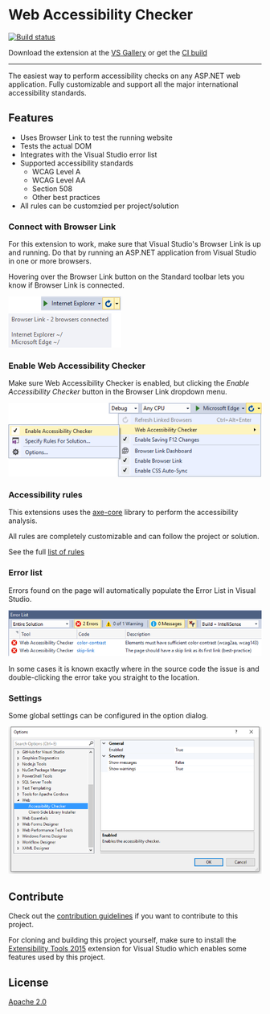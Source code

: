 # Web Accessibility Checker

[![Build status](https://ci.appveyor.com/api/projects/status/q0xapaawd7mfxfby?svg=true)](https://ci.appveyor.com/project/madskristensen/webaccessibilitychecker)

Download the extension at the
[VS Gallery](https://visualstudiogallery.msdn.microsoft.com/46eef4d9-045b-4596-bd7f-eee980bb5450)
or get the
[CI build](http://vsixgallery.com/extension/25a79d25-0fff-4748-afaa-3a67ed116bc9/)

------------------------------------------

The easiest way to perform accessibility checks
on any ASP.NET web application. Fully customizable
and support all the major international accessibility standards.

## Features

- Uses Browser Link to test the running website
- Tests the actual DOM
- Integrates with the Visual Studio error list
- Supported accessibility standards
  - WCAG Level A
  - WCAG Level AA
  - Section 508
  - Other best practices
- All rules can be customzied per project/solution

### Connect with Browser Link

For this extension to work, make sure that Visual Studio's
Browser Link is up and running. Do that by running an
ASP.NET application from Visual Studio in one or more
browsers.

Hovering over the Browser Link button on the Standard
toolbar lets you know if Browser Link is connected.

![Browser Link Tooltip](art/browser-link-tooltip.png)

### Enable Web Accessibility Checker
Make sure Web Accessibility Checker is enabled, but clicking
the _Enable Accessibility Checker_ button in the Browser Link
dropdown menu.

![Dropdown menu](art/dropdown-menu.png)

### Accessibility rules
This extensions uses the [axe-core](https://github.com/dequelabs/axe-core)
library to perform the accessibility analysis.

All rules are completely customizable and can follow the
project or solution. 

See the full 
[list of rules](https://dequeuniversity.com/rules/axe/1.1)

### Error list
Errors found on the page will automatically populate the
Error List in Visual Studio.

![Error List integration](art/error-list.png)

In some cases it is known exactly where in the source code
the issue is and double-clicking the error take you straight
to the location.

### Settings
Some global settings can be configured in the option dialog.

![Options dialog](art/options.png)

## Contribute
Check out the [contribution guidelines](.github/CONTRIBUTING.md)
if you want to contribute to this project.

For cloning and building this project yourself, make sure 
to install the
[Extensibility Tools 2015](https://visualstudiogallery.msdn.microsoft.com/ab39a092-1343-46e2-b0f1-6a3f91155aa6)
extension for Visual Studio which enables some features
used by this project.

## License
[Apache 2.0](LICENSE) 